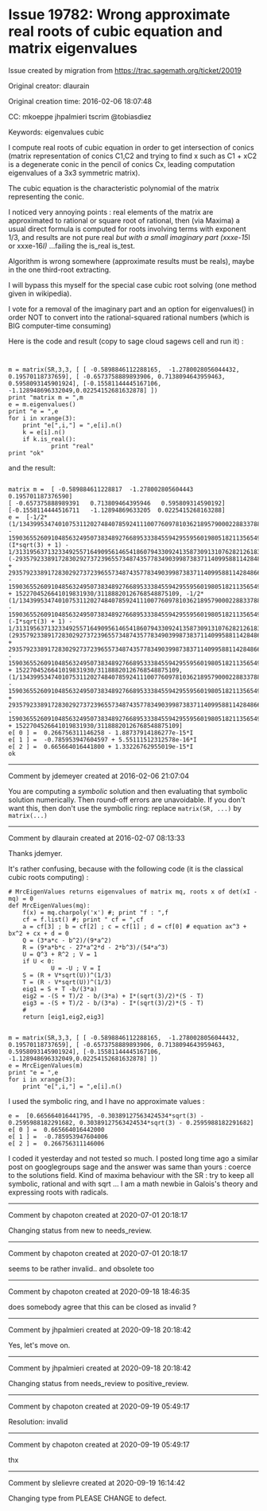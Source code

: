 # Issue 19782: Wrong approximate real roots of cubic equation and matrix eigenvalues

Issue created by migration from https://trac.sagemath.org/ticket/20019

Original creator: dlaurain

Original creation time: 2016-02-06 18:07:48

CC:  mkoeppe jhpalmieri tscrim @tobiasdiez

Keywords: eigenvalues cubic

I compute real roots of cubic equation in order to get intersection of conics (matrix representation of conics C1,C2 and trying to find x such as C1 + xC2 is a degenerate conic in the pencil of conics Cx, leading computation eigenvalues of a 3x3 symmetric matrix).

The cubic equation is the characteristic polynomial of the matrix representing the conic.

I noticed very annoying points : real elements of the matrix are approximated to rational or square root of rational, then (via Maxima) a usual direct formula is computed for roots involving terms with exponent 1/3, and results are not pure real *but with a small imaginary part (xxxe-15*I or xxxe-16*I)* ...failing the is_real is_test.

Algorithm is wrong somewhere (approximate results must be reals), maybe in the one third-root extracting.

I will bypass this myself for the special case cubic root solving (one method given in wikipedia).

I vote for a removal of the imaginary part and an option for eigenvalues() in order NOT to convert into the rational-squared rational numbers (which is BIG computer-time consuming)

Here is the code and result (copy to sage cloud sagews cell and run it) : 


```


m = matrix(SR,3,3, [ [ -0.5898846112288165,  -1.2780028056044432,     0.19570118737659], [ -0.6573758889893906, 0.7138094643959463, 0.5958093145901924], [-0.15581144445167106, -1.128948696332049,0.02254152681632878] ])
print "matrix m = ",m
e = m.eigenvalues()
print "e = ",e
for i in xrange(3):
    print "e[",i,"] = ",e[i].n()
    k = e[i].n()
    if k.is_real():
            print "real"
print "ok"
```



and the result:


```

matrix m =  [ -0.589884611228817  -1.278002805604443   0.195701187376590]
[ -0.657375888989391   0.713809464395946   0.595809314590192]
[-0.1558114444516711   -1.12894869633205  0.0225415268163288]
e =  [-1/2*(1/1343995347401075311202748407859241110077609781036218957900022883378876944992630605072050285851332957238651732936623207509906080896073076981060324480155982437131228948824*I*sqrt(1524851746879596218535094385454836889563018461734179933863331424825683633061404780241575261901618255004533012191704903371946279282869850682188819701138931149893341570753485037882769059356757126038265431530617860090414719193317893)*sqrt(4075786085992596757393163640405535653407766182130452275086346789770570836250529766467242936781545895842813) - 15903655260910485632495073834892766895333845594295595601980518211356549746527605047218514971863402134557858900217697755/283437780734931771868343391472037014998470365820422957039812196088793940426823102967471008021664106311557338766483164812)^(1/3)*(I*sqrt(3) + 1) - 1/31319563713233492557164909561465418607943309241358730913107628212618325017905121528*(-2935792338917283029273723965573487435778349039987383711409958811428486614200489691*I*sqrt(3) + 2935792338917283029273723965573487435778349039987383711409958811428486614200489691)/(1/1343995347401075311202748407859241110077609781036218957900022883378876944992630605072050285851332957238651732936623207509906080896073076981060324480155982437131228948824*I*sqrt(1524851746879596218535094385454836889563018461734179933863331424825683633061404780241575261901618255004533012191704903371946279282869850682188819701138931149893341570753485037882769059356757126038265431530617860090414719193317893)*sqrt(4075786085992596757393163640405535653407766182130452275086346789770570836250529766467242936781545895842813) - 15903655260910485632495073834892766895333845594295595601980518211356549746527605047218514971863402134557858900217697755/283437780734931771868343391472037014998470365820422957039812196088793940426823102967471008021664106311557338766483164812)^(1/3) + 1522704526641019831930/31188820126768548875109, -1/2*(1/1343995347401075311202748407859241110077609781036218957900022883378876944992630605072050285851332957238651732936623207509906080896073076981060324480155982437131228948824*I*sqrt(1524851746879596218535094385454836889563018461734179933863331424825683633061404780241575261901618255004533012191704903371946279282869850682188819701138931149893341570753485037882769059356757126038265431530617860090414719193317893)*sqrt(4075786085992596757393163640405535653407766182130452275086346789770570836250529766467242936781545895842813) - 15903655260910485632495073834892766895333845594295595601980518211356549746527605047218514971863402134557858900217697755/283437780734931771868343391472037014998470365820422957039812196088793940426823102967471008021664106311557338766483164812)^(1/3)*(-I*sqrt(3) + 1) - 1/31319563713233492557164909561465418607943309241358730913107628212618325017905121528*(2935792338917283029273723965573487435778349039987383711409958811428486614200489691*I*sqrt(3) + 2935792338917283029273723965573487435778349039987383711409958811428486614200489691)/(1/1343995347401075311202748407859241110077609781036218957900022883378876944992630605072050285851332957238651732936623207509906080896073076981060324480155982437131228948824*I*sqrt(1524851746879596218535094385454836889563018461734179933863331424825683633061404780241575261901618255004533012191704903371946279282869850682188819701138931149893341570753485037882769059356757126038265431530617860090414719193317893)*sqrt(4075786085992596757393163640405535653407766182130452275086346789770570836250529766467242936781545895842813) - 15903655260910485632495073834892766895333845594295595601980518211356549746527605047218514971863402134557858900217697755/283437780734931771868343391472037014998470365820422957039812196088793940426823102967471008021664106311557338766483164812)^(1/3) + 1522704526641019831930/31188820126768548875109, (1/1343995347401075311202748407859241110077609781036218957900022883378876944992630605072050285851332957238651732936623207509906080896073076981060324480155982437131228948824*I*sqrt(1524851746879596218535094385454836889563018461734179933863331424825683633061404780241575261901618255004533012191704903371946279282869850682188819701138931149893341570753485037882769059356757126038265431530617860090414719193317893)*sqrt(4075786085992596757393163640405535653407766182130452275086346789770570836250529766467242936781545895842813) - 15903655260910485632495073834892766895333845594295595601980518211356549746527605047218514971863402134557858900217697755/283437780734931771868343391472037014998470365820422957039812196088793940426823102967471008021664106311557338766483164812)^(1/3) + 2935792338917283029273723965573487435778349039987383711409958811428486614200489691/15659781856616746278582454780732709303971654620679365456553814106309162508952560764/(1/1343995347401075311202748407859241110077609781036218957900022883378876944992630605072050285851332957238651732936623207509906080896073076981060324480155982437131228948824*I*sqrt(1524851746879596218535094385454836889563018461734179933863331424825683633061404780241575261901618255004533012191704903371946279282869850682188819701138931149893341570753485037882769059356757126038265431530617860090414719193317893)*sqrt(4075786085992596757393163640405535653407766182130452275086346789770570836250529766467242936781545895842813) - 15903655260910485632495073834892766895333845594295595601980518211356549746527605047218514971863402134557858900217697755/283437780734931771868343391472037014998470365820422957039812196088793940426823102967471008021664106311557338766483164812)^(1/3) + 1522704526641019831930/31188820126768548875109]
e[ 0 ] =  0.266756311146258 - 1.88737914186277e-15*I
e[ 1 ] =  -0.785953947604597 + 5.55111512312578e-16*I
e[ 2 ] =  0.665664016441800 + 1.33226762955019e-15*I
ok
```





---

Comment by jdemeyer created at 2016-02-06 21:07:04

You are computing a *symbolic* solution and then evaluating that symbolic solution numerically. Then round-off errors are unavoidable. If you don't want this, then don't use the symbolic ring: replace `matrix(SR, ...)` by `matrix(...)`


---

Comment by dlaurain created at 2016-02-07 08:13:33

Thanks jdemyer.

It's rather confusing, because with the following code (it is the classical cubic roots computing) :


```
# MrcEigenValues returns eigenvalues of matrix mq, roots x of det(xI - mq) = 0
def MrcEigenValues(mq):
    f(x) = mq.charpoly('x') #; print "f : ",f
    cf = f.list() #; print " cf = ",cf
    a = cf[3] ; b = cf[2] ; c = cf[1] ; d = cf[0] # equation ax^3 + bx^2 + cx + d = 0
    Q = (3*a*c - b^2)/(9*a^2)
    R = (9*a*b*c - 27*a^2*d - 2*b^3)/(54*a^3)
    U = Q^3 + R^2 ; V = 1
    if U < 0:
            U = -U ; V = I
    S = (R + V*sqrt(U))^(1/3)
    T = (R - V*sqrt(U))^(1/3)
    eig1 = S + T -b/(3*a)
    eig2 = -(S + T)/2 - b/(3*a) + I*(sqrt(3)/2)*(S - T)
    eig3 = -(S + T)/2 - b/(3*a) - I*(sqrt(3)/2)*(S - T)
    #
    return [eig1,eig2,eig3]


m = matrix(SR,3,3, [ [ -0.5898846112288165,  -1.2780028056044432,     0.19570118737659], [ -0.6573758889893906, 0.7138094643959463, 0.5958093145901924], [-0.15581144445167106, -1.128948696332049,0.02254152681632878] ])
e = MrcEigenValues(m)
print "e = ",e
for i in xrange(3):
    print "e[",i,"] = ",e[i].n()

```


I used the symbolic ring, and I have no approximate values :



```
e =  [0.665664016441795, -0.30389127563424534*sqrt(3) - 0.2595988182291682, 0.30389127563424534*sqrt(3) - 0.2595988182291682]
e[ 0 ] =  0.665664016442000
e[ 1 ] =  -0.785953947604006
e[ 2 ] =  0.266756311146006

```


I coded it yesterday and not tested so much.
I posted long time ago a similar post on googlegroups sage and the answer was same than yours : coerce to the solutions field.
Kind of maxima behaviour with the SR : try to keep all symbolic, rational and with sqrt ... I am a math newbie in Galois's theory and expressing roots with radicals.


---

Comment by chapoton created at 2020-07-01 20:18:17

Changing status from new to needs_review.


---

Comment by chapoton created at 2020-07-01 20:18:17

seems to be rather invalid.. and obsolete too


---

Comment by chapoton created at 2020-09-18 18:46:35

does somebody agree that this can be closed as invalid ?


---

Comment by jhpalmieri created at 2020-09-18 20:18:42

Yes, let's move on.


---

Comment by jhpalmieri created at 2020-09-18 20:18:42

Changing status from needs_review to positive_review.


---

Comment by chapoton created at 2020-09-19 05:49:17

Resolution: invalid


---

Comment by chapoton created at 2020-09-19 05:49:17

thx


---

Comment by slelievre created at 2020-09-19 16:14:42

Changing type from PLEASE CHANGE to defect.
